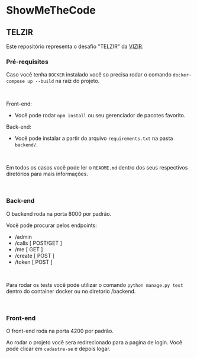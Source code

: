 # ShowMeTheCode 

## TELZIR

Este repositório representa o desafio "TELZIR" da [VIZIR](https://vizir.com.br/en/).

### Pré-requisitos
Caso você tenha `DOCKER` instalado você so precisa rodar o comando `docker-compose up --build` na raiz do projeto.

<br>

Front-end:
- Você pode rodar `npm install` ou seu gerenciador de pacotes favorito.

Back-end:
- Você pode instalar a partir do arquivo `requirements.txt` na pasta `backend/`.

<br>

Em todos os casos você pode ler o `README.md` dentro dos seus respectivos diretórios para mais informações.

<br>

### Back-end

O backend roda na porta 8000 por padrão.

Você pode procurar pelos endpoints:

- /admin
- /calls [ POST/GET ]
- /me [ GET ]
- /create [ POST ]
- /token [ POST ]

<br>

Para rodar os tests você pode utilizar o comando `python manage.py test` dentro do container docker ou no diretorio /backend.

<br>

### Front-end
O front-end roda na porta 4200 por padrão.

Ao rodar o projeto você sera redirecionado para a pagina de login. Você pode clicar em `cadastre-se` e depois logar.
